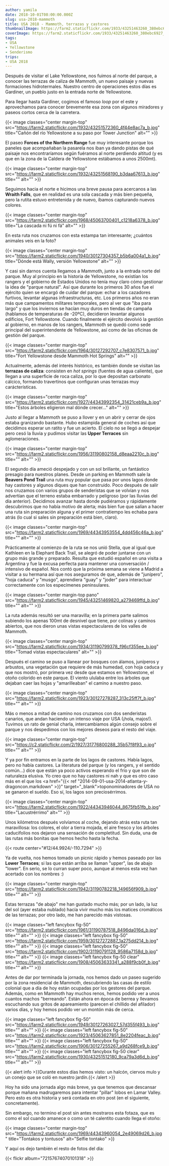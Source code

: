 ```yaml
---
author: yamila
date: 2018-10-01T08:00:00.000Z
slug: usa-2018-mammoth
title: USA 2018 - Mammoth, terrazas y castores
thumbnailImage: https://farm2.staticflickr.com/1933/43251463260_380ebc6927_c.jpg
coverImage: https://farm2.staticflickr.com/1933/43251463260_380ebc6927_b.jpg
tags:
- USA
- Yellowstone
- Senderismo
trips:
- USA 2018
---
```


Después de visitar el Lake Yellowstone, nos fuimos al norte del parque, a conocer las terrazas de caliza de Mammoth, un nuevo paisaje y nuevas formaciones hidrotermales. Nuestro centro de operaciones estos días es Gardiner, un pueblo justo en la entrada norte de Yellowstone.

<!--more-->

Para llegar hasta Gardiner, cogimos el famoso *loop* por el este y aprovechamos para conocer brevemente esa zona con algunos miradores y paseos cortos cerca de la carretera.

{{< image classes="center margin-top" src="https://farm2.staticflickr.com/1932/43251572360_4f44e8ac7a_b.jpg" title="Cañón del río Yellowstone a su paso por Tower Junction" alt="" >}}

El paseo **Forces of the Northern Range** fue muy interesante porque los paneles que acompañaban la pasarela nos iban ya dando pistas de qué paisaje nos encontraríamos según fuéramos al norte perdiendo altitud (y es que en la zona de la Caldera de Yellowstone estábamos a unos 2500mt).

{{< image classes="center margin-top" src="https://farm2.staticflickr.com/1932/43251568190_b3daa67613_b.jpg" title="" alt="" >}}

Seguimos hacia el norte e hicimos una breve pausa para acercanos a las **Wraith Falls**, que en realidad es una sola cascada y más bien pequeña, pero la rutita estuvo entretenida y de nuevo, íbamos capturando nuevos colores.

{{< image classes="center margin-top" src="https://farm2.staticflickr.com/1968/45063700401_c1218a6378_b.jpg" title="La cascada ni fú ni fá" alt="" >}}

En esta ruta nos cruzamos con esta estampa tan interesante; ¿cuántos animales veis en la foto?

{{< image classes="center margin-top" src="https://farm2.staticflickr.com/1940/30127304357_b5b6a004a1_b.jpg" title="Dónde está Wally, versión Yellowstone" alt="" >}}

Y casi sin darnos cuenta llegamos a Mammoth, junto a la entrada norte del parque. Muy al principio en la historia de Yellowstone, no existían los rangers y el gobierno de Estados Unidos no tenía muy claro cómo gestionar la idea de "parque natural". Así que durante los primeros 30 años fue el ejército quien se encargó de cuidar del parque: echar a los cazadores furtivos, levantar algunas infraestructuras, etc. Los primeros años no eran más que campamentos militares temporales, pero al ver que "iba para largo" y que los inviernos se hacían muy duros en tiendas de campaña (hablamos de temperaturas de -20ºC), decidieron levantar algunos edificios, Fort Yellowstone. Cuando finalmente el ejército devolvió la gestión al gobierno, en manos de los rangers, Mammoth se quedó como sede principal del superintendente de Yellowstone, así como de las oficinas de gestión del parque.

{{< image classes="center margin-top" src="https://farm2.staticflickr.com/1964/30127292707_c7e8307571_b.jpg" title="Fort Yellowstone desde Mammoth Hot Springs" alt="" >}}

Actualmente, además del interés histórico, es también donde se visitan las **terrazas de caliza**: consisten en *hot springs* (fuentes de agua caliente), que llegan a una superficie de roca caliza, por lo que depositan carbonato cálcico, formando travertinos que configuran unas terrazas muy carácterísticas.

{{< image classes="center margin-top" src="https://farm2.staticflickr.com/1927/44343992354_31421ceb9a_b.jpg" title="Estos árboles eligieron mal dónde crecer..." alt="" >}}

Justo al llegar a Mammoth se puso a llover y en un abrir y cerrar de ojos estaba granizando bastante. Hubo estampida general de coches así que decidimos esperar un ratito y fue un acierto. El cielo no se llegó a despejar pero cesó la lluvia y pudimos visitar las **Upper Terraces** sin aglomeraciones.

{{< image classes="center margin-top" src="https://farm2.staticflickr.com/1956/31190802158_d8eaa2210c_b.jpg" title="" alt="" >}}

El segundo día ameció despejado y con un sol brillante, un fantástico presagio para nuestros planes. Desde un parking en Mammoth sale la **Beavers Pond Trail** una ruta muy popular que pasa por unos lagos donde hay castores y algunos diques que han construido. Poco después de salir nos cruzamos con varios grupos de senderistas que se volvían y nos advertían que el terreno estaba embarrado y peligroso (por las lluvias del día anterior). Decidimos avanzar hasta donde pudiéramos y rápidamente descubrimos que no había motivo de alerta; más bien fue que salían a hacer una ruta sin preparación alguna y el primer contratiempo les echaba para atrás (lo cual si sales sin preparación está bien, claro).

{{< image classes="center margin-top" src="https://farm2.staticflickr.com/1969/44343953554_4dd456c46a_b.jpg" title="" alt="" >}}

Prácticamente al comienzo de la ruta se nos unió Stella, que al igual que Kathleen en la Elephant Back Trail, se alegró de poder juntarse con un grupo más grande y preparado. Resulta que estudió español en una visita a Argentina y fue la excusa perfecta para mantener una conversación / intensivo de español. Nos contó que la próxima semana se viene a Madrid a visitar a su hermana así que nos aseguramos de que, además de "junípero", "hoja caduca" y "musgo", aprendiera "guay" y "joder" para interactuar correctamente con los especímenes peninsulares.

{{< image classes="center margin-top pano" src="https://farm2.staticflickr.com/1945/43251469820_a279469ffd_b.jpg" title="" alt="" >}}

La ruta además resultó ser una maravilla; en la primera parte salimos subiendo los apenas 100mt de desnivel que tiene, por colinas y caminos abiertos, que nos dieron unas vistas espectaculares de los valles de Mammoth.

{{< image classes="center margin-top" src="https://farm2.staticflickr.com/1934/31190799378_f96cf355ee_b.jpg" title="Tomad vistas espectaculares" alt="" >}}

Después el camino se puso a llanear por bosques con álamos, juníperos y arbustos, una vegetación que requiere de más humedad, con hoja caduca y que nos mostró, por primera vez desde que estamos en Yellowstone, el otoño colorido en este parque. El viento ululaba entre los árboles que dejaban caer las hojas y "amarilleaban" el camino a nuestro paso.

{{< image classes="center margin-top" src="https://farm2.staticflickr.com/1923/30127278287_313c25ff7f_b.jpg" title="" alt="" >}}

Más o menos a mitad de camino nos cruzamos con dos senderistas canarios, que andan haciendo un intenso viaje por USA (¡hola, majos!). Tuvimos un rato de genial charla, intercambiamos algún consejo sobre el parque y nos despedimos con los mejores deseos para el resto del viaje.

{{< image classes="center margin-top" src="https://c2.staticflickr.com/2/1927/31776800288_35b57f8f93_o.jpg" title="" alt="" >}}

Y ya por fin entramos en la parte de los lagos de castores. Había lagos, pero no había castores. La literatura del parque (y los rangers, y el sentido común...) dice que están ya poco activos esperando el frío y que son de naturaleza elusiva. Yo creo que no hay castores ni nah y que es otro caso más en el que los <a href="{{< ref "2014-09-01-usa-2014-atlanta-y-dragoncon.markdown" >}}" target="_blank">toponominadores de USA</a> no se ganaron el sueldo. Eso sí, los lagos son preciosérrimos.

{{< image classes="center margin-top" src="https://farm2.staticflickr.com/1922/44343946044_8675fb51fb_b.jpg" title="Lacustrérrimo" alt="" >}}

Unos kilómetros después volvíamos al coche, dejando atrás esta ruta tan maravillosa: los colores, el olor a tierra mojada, el aire fresco y los árboles caducifolios nos dejaron una sensación de completitud. Sin duda, una de las rutas más bonitas que hemos hecho hasta la fecha.

{{< route center="#12/44.9924/-110.7294" >}}

Ya de vuelta, nos hemos tomado un picnic rápido y hemos paseado por las **Lower Terraces**; si las que están arriba se llaman "upper", las de abajo "lower". En serio, se lo curran super poco, aunque al menos esta vez han acertado con los nombres :)

{{< image classes="center margin-top" src="https://farm2.staticflickr.com/1942/31190782218_149656f909_b.jpg" title="" alt="" >}}

Estas terrazas "de abajo" me han gustado mucho más; por un lado, la luz del sol (ayer estaba nublado) hacía vivir mucho más los matices cromáticos de las terrazas; por otro lado, me han parecido más vistosas. 

{{< image classes="left fancybox fig-50" src="https://farm2.staticflickr.com/1961/31190787518_8496da016d_b.jpg" title="" alt="" >}}
{{< image classes="left fancybox fig-50" src="https://farm2.staticflickr.com/1959/30127272887_1a275dd214_b.jpg" title="" alt="" >}}
{{< image classes="left fancybox fig-50" src="https://farm2.staticflickr.com/1902/31190791128_9586a7158d_b.jpg" title="" alt="" >}}
{{< image classes="left fancybox fig-50 clear" src="https://farm2.staticflickr.com/1908/45063633341_a288f9cb0f_b.jpg" title="" alt="" >}}

Antes de dar por terminada la jornada, nos hemos dado un paseo sugerido por la zona residencial de Mammoth, descubriendo las casas de estilo colonial que a día de hoy están ocupadas por los gestores del parque. Además, como en Mammoth hay muchos renos, hemos podido ver a unos cuantos machos "berreando". Están ahora en época de berrea y llevamos escuchando sus gritos de apareamiento (parecen el chillido del afilador) varios días, y hoy hemos podido ver un montón más de cerca.

{{< image classes="left fancybox fig-50" src="https://farm2.staticflickr.com/1949/30127263027_57d355f493_b.jpg" title="" alt="" >}}
{{< image classes="left fancybox fig-50" src="https://farm2.staticflickr.com/1923/45063627851_8e2204feac_b.jpg" title="" alt="" >}}
{{< image classes="left fancybox fig-50" src="https://farm2.staticflickr.com/1906/30127255267_a9d268fce9_b.jpg" title="" alt="" >}}
{{< image classes="left fancybox fig-50 clear" src="https://farm2.staticflickr.com/1930/43251512180_9ca79a3d6d_b.jpg" title="" alt="" >}}

{{< alert info >}}Durante estos días hemos visto: un halcón, ciervos mulo y un conejo que se coló en nuestro jardín.{{< /alert >}}

Hoy ha sido una jornada algo más breve, ya que tenemos que descansar porque mañana madrugaremos para intentar "pillar" lobos en Lamar Valley. Pero esto es otra historia y será contada en otro post (en el siguiente, concretamente).

Sin embargo, no termino el post sin antes mostraros esta fotaza, que es como el sol cuando amanece o como un té calentito cuando llega el otoño:

{{< image classes="center margin-top" src="https://farm2.staticflickr.com/1969/44343960054_2e49069d26_b.jpg" title="Tontakos y tontusos" alt="Selfie tontako" >}}

Y aquí os dejo también el resto de fotos del día:

{{< flickr album="72157674070101318" >}}
